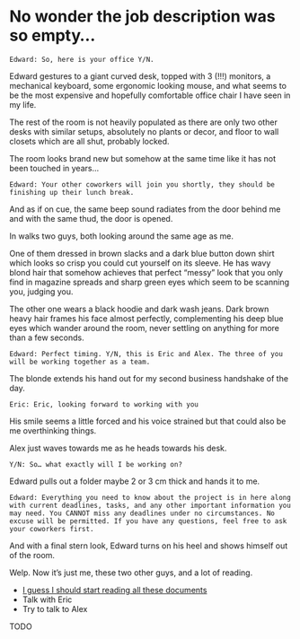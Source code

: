 # No wonder the job description was so empty…

    Edward: So, here is your office Y/N. 

Edward gestures to a giant curved desk, topped with 3 (!!!) monitors, a mechanical keyboard, some ergonomic looking mouse, and what seems to be the most expensive and hopefully comfortable office chair I have seen in my life.  

The rest of the room is not heavily populated as there are only two other desks with similar setups, absolutely no plants or decor, and floor to wall closets which are all shut, probably locked. 

The room looks brand new but somehow at the same time like it has not been touched in years…  

    Edward: Your other coworkers will join you shortly, they should be finishing up their lunch break. 

And as if on cue, the same beep sound radiates from the door behind me and with the same thud, the door is opened.  

In walks two guys, both looking around the same age as me.  

One of them dressed in brown slacks and a dark blue button down shirt which looks so crisp you could cut yourself on its sleeve. He has wavy blond hair that somehow achieves that perfect “messy” look that you only find in magazine spreads and sharp green eyes which seem to be scanning you, judging you. 

The other one wears a black hoodie and dark wash jeans. Dark brown heavy hair frames his face almost perfectly, complementing his deep blue eyes which wander around the room, never settling on anything for more than a few seconds. 

    Edward: Perfect timing. Y/N, this is Eric and Alex. The three of you will be working together as a team. 

The blonde extends his hand out for my second business handshake of the day.

	Eric: Eric, looking forward to working with you

His smile seems a little forced and his voice strained but that could also be me overthinking things. 

Alex just waves towards me as he heads towards his desk.

    Y/N: So… what exactly will I be working on?

Edward pulls out a folder maybe 2 or 3 cm thick and hands it to me.

    Edward: Everything you need to know about the project is in here along with current deadlines, tasks, and any other important information you may need. You CANNOT miss any deadlines under no circumstances. No excuse will be permitted. If you have any questions, feel free to ask your coworkers first.

And with a final stern look, Edward turns on his heel and shows himself out of the room.

Welp. Now it’s just me, these two other guys, and a lot of reading.  

- [I guess I should start reading all these documents](2.2/a.md)
- Talk with Eric
- Try to talk to Alex


TODO
